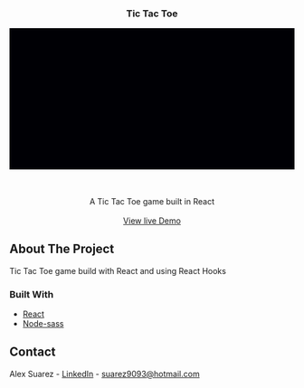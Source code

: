  <h3 align="center">Tic Tac Toe</h3>
 
![Project Name](gif/demo.gif)

<!-- PROJECT LOGO -->
<br />
<p align="center">
  
  </a>
  <p align="center">
    A Tic Tac Toe game built in React
    <br />
    <br />
    <a href="http://alextictacgame.surge.sh/">View live Demo</a>
  </p>
</p>

<!-- ABOUT THE PROJECT -->

## About The Project

Tic Tac Toe game build with React and using React Hooks

### Built With

- [React](https://reactjs.org/)
- [Node-sass](https://www.npmjs.com/package/node-sass)

<!-- CONTACT -->

## Contact

Alex Suarez - [LinkedIn](https://www.linkedin.com/in/alexsuarez9093/) - suarez9093@hotmail.com
